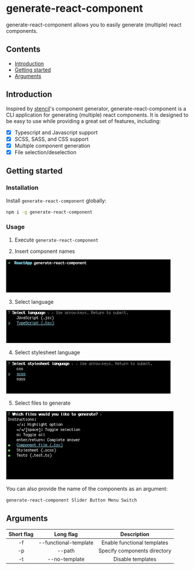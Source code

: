 # generate-react-component

 generate-react-component allows you to easily generate (multiple) react
 components.
 
 ## Contents
 
 * [Introduction](#introduction)
 * [Getting started](#getting-started)
 * [Arguments](#arguments)
 
 ## Introduction
 
 Inspired by [stencil](http://stenciljs.com/)'s component generator, generate-react-component is a CLI application
 for generating (multiple) react components. It is designed to be easy to use while providing a great set of features,
 including:

- [x] Typescript and Javascript support
- [x] SCSS, SASS, and CSS support
- [x] Multiple component generation
- [x] File selection/deselection
 
## Getting started

### Installation

Install `generate-react-component` globally:

```bash
npm i -g generate-react-component
```

### Usage

1. Execute `generate-react-component`

2. Insert component names

![Alt Text](https://github.com/P1NHE4D/create-react-components/blob/master/media/names.gif)

3. Select language

![Alt Text](https://github.com/P1NHE4D/create-react-components/blob/master/media/language.gif)

4. Select stylesheet language

![Alt Text](https://github.com/P1NHE4D/create-react-components/blob/master/media/stylesheet.gif)

5. Select files to generate

![Alt Text](https://github.com/P1NHE4D/create-react-components/blob/master/media/selection.gif)

You can also provide the name of the components as an argument:
```bash
generate-react-component Slider Button Menu Switch
```

## Arguments

| Short flag | Long flag             | Description                  |
| :--------: | :--------------------:| :--------------------------: |
| -f         | --functional-template | Enable functional templates  |
| -p         | --path                | Specify components directory |
| -t         | --no-template         | Disable templates            |

